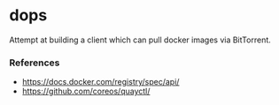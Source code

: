 # dops

Attempt at building a client which can pull docker images via BitTorrent.

### References
- https://docs.docker.com/registry/spec/api/
- https://github.com/coreos/quayctl/
